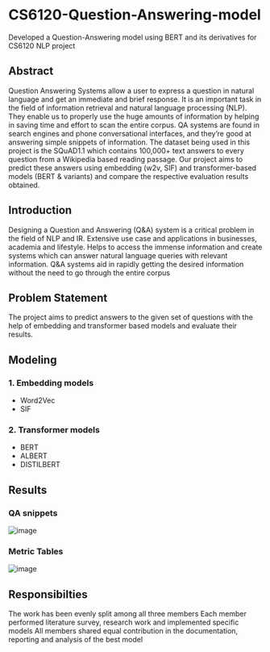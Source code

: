 # CS6120-Question-Answering-model
Developed a Question-Answering model using BERT and its derivatives for CS6120 NLP project

## Abstract
Question Answering Systems allow a user to express a question in natural language and get an immediate and brief response. It is an important task in the field of information retrieval and natural language processing (NLP). They enable us to properly use the huge amounts of information by helping in saving time and effort to scan the entire corpus. QA systems are found in search engines and phone conversational interfaces, and they’re good at answering simple snippets of information. The dataset being used in this project is the SQuAD1.1 which contains 100,000+ text answers to every question from a Wikipedia based reading passage. Our project aims to predict these answers using embedding (w2v, SIF) and transformer-based models (BERT & variants) and compare the respective evaluation results obtained.

## Introduction
Designing a Question and Answering (Q&A) system is a critical problem in the field of NLP and IR. Extensive use case and applications in businesses, academia and lifestyle. Helps to access the immense information and create systems which can answer natural language queries with relevant information. Q&A systems aid in rapidly getting the desired information without the need to go through the entire corpus

## Problem Statement
The project aims to predict answers to the given set of questions with the help of embedding and transformer based models and evaluate their results.

## Modeling
### 1. Embedding models
- Word2Vec
- SIF
 
### 2. Transformer models
- BERT
- ALBERT
- DISTILBERT

## Results
### QA snippets
![image](https://user-images.githubusercontent.com/56295513/184576709-c99b0813-79dc-4197-9dec-de8c098dd1d2.png)

### Metric Tables
![image](https://user-images.githubusercontent.com/56295513/184576752-e1e9e622-58a3-4e84-88d5-9e125bde5c90.png)

## Responsibilties
The work has been evenly split among all three members
Each member performed literature survey, research work and implemented specific models
All members shared equal contribution in the documentation, reporting and analysis of the best model
